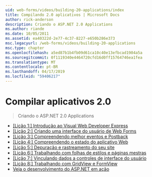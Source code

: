 ```yaml
---
uid: web-forms/videos/building-20-applications/index
title: Compilando 2.0 aplicativos | Microsoft Docs
author: rick-anderson
description: Criando o ASP.NET 2.0 Applications
ms.author: riande
ms.date: 10/05/2011
ms.assetid: ea40322d-2e77-4c37-8227-e650b286e373
msc.legacyurl: /web-forms/videos/building-20-applications
msc.type: chapter
ms.openlocfilehash: a5ed87b1b4fb09d61ca10c40e13efbcad1904a5a
ms.sourcegitcommit: 0f1119340e4464720cfd16d0ff15764746ea1fea
ms.translationtype: MT
ms.contentlocale: pt-BR
ms.lasthandoff: 04/17/2019
ms.locfileid: "59406217"
---
```

# <a name="building-20-applications"></a>Compilar aplicativos 2.0

> Criando o ASP.NET 2.0 Applications


- [[Lição 1:] Introdução ao Visual Web Developer Express](lesson-1-getting-started-with-visual-web-developer-express.md)
- [[Lição 2:] Criando uma interface do usuário de Web Forms](lesson-2-creating-a-web-forms-user-interface.md)
- [[Lição 3:] Compreendendo melhor eventos e Postback](lesson-3-understanding-more-about-events-and-postback.md)
- [[Lição 4:] Compreendendo o estado do aplicativo Web](lesson-4-understanding-web-application-state.md)
- [[Lição 5:] Depuração e rastreamento do seu site](lesson-5-debugging-and-tracing-your-website.md)
- [[Lição 6:] Trabalhando com folhas de estilos e páginas mestras](lesson-6-working-with-stylesheets-and-master-pages.md)
- [[Lição 7:] Vinculando dados a controles de interface do usuário](lesson-7-databinding-to-user-interface-controls.md)
- [[Lição 8:] Trabalhando com GridView e FormView](lesson-8-working-with-the-gridview-and-formview.md)
- [Veja o desenvolvimento do ASP.NET em ação](watch-aspnet-development-in-action.md)
